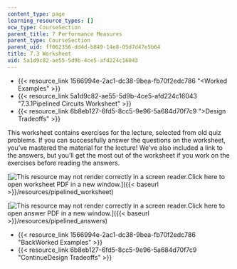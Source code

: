 ```yaml
---
content_type: page
learning_resource_types: []
ocw_type: CourseSection
parent_title: 7 Performance Measures
parent_type: CourseSection
parent_uid: ff062356-dd4d-b849-14e8-05d7d47e5b64
title: 7.3 Worksheet
uid: 5a1d9c82-ae55-5d9b-4ce5-afd224c16043
---
```


*   {{< resource_link 1566994e-2ac1-dc38-9bea-fb70f2edc786 "\<Worked Examples" >}}
*   {{< resource_link 5a1d9c82-ae55-5d9b-4ce5-afd224c16043 "7.3.1Pipelined Circuits Worksheet" >}}
*   {{< resource_link 6b8eb127-6fd5-8cc5-9e96-5a684d70f7c9 "\>Design Tradeoffs" >}}

This worksheet contains exercises for the lecture, selected from old quiz problems. If you can successfully answer the questions on the worksheet, you’ve mastered the material for the lecture! We’ve also included a link to the answers, but you’ll get the most out of the worksheet if you work on the exercises before reading the answers.

[![This resource may not render correctly in a screen reader.](/images/inacessible.gif)Click here to open worksheet PDF in a new window.]({{< baseurl >}}/resources/pipelined_worksheet)

[![This resource may not render correctly in a screen reader.](/images/inacessible.gif)Click here to open answer PDF in a new window.]({{< baseurl >}}/resources/pipelined_answers)

*   {{< resource_link 1566994e-2ac1-dc38-9bea-fb70f2edc786 "BackWorked Examples" >}}
*   {{< resource_link 6b8eb127-6fd5-8cc5-9e96-5a684d70f7c9 "ContinueDesign Tradeoffs" >}}